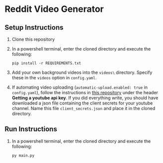 # Reddit Video Generator

## Setup Instructions

1. Clone this repository
2. In a powershell terminal, enter the cloned directory and execute the following:

   `pip install -r REQUIREMENTS.txt`

3. Add your own background videos into the `videos\` directory. Specify these in the `videos` option in `config.yaml`.

4. If automating video uploading (`automatic-upload.enabled: true` in `config.yaml`), follow the instructions in [this repository](https://github.com/pillargg/youtube-upload) under the header **Getting a youtube api key**.
   If you did everything write, you should have downloaded a json file containing the client secrets for your youtube channel. Name this file `client_secrets.json` and place it in the cloned directory.

## Run Instructions

1. In a powershell terminal, enter the cloned directory and execute the following:

   `py main.py`
